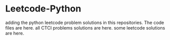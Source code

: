 # Leetcode-Python
adding the python leetcode problem solutions in this repositories. 
The code files are here.
all CTCI problems solutions are here.
some leetcode solutions are here.





















































































































































































































































































































































































































































